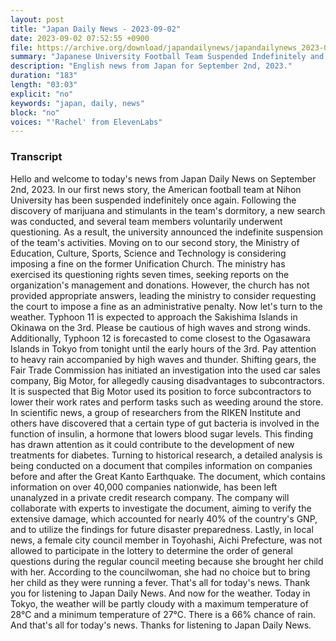 ```yaml
---
layout: post
title: "Japan Daily News - 2023-09-02"
date: 2023-09-02 07:52:55 +0900
file: https://archive.org/download/japandailynews/japandailynews_2023-09-02.mp3
summary: "Japanese University Football Team Suspended Indefinitely and Former Unification Church Faces Fine, & more…"
description: "English news from Japan for September 2nd, 2023."
duration: "183"
length: "03:03"
explicit: "no"
keywords: "japan, daily, news"
block: "no"
voices: "'Rachel' from ElevenLabs"
---
```


### Transcript

Hello and welcome to today's news from Japan Daily News on September 2nd, 2023. In our first news story, the American football team at Nihon University has been suspended indefinitely once again. Following the discovery of marijuana and stimulants in the team's dormitory, a new search was conducted, and several team members voluntarily underwent questioning. As a result, the university announced the indefinite suspension of the team's activities. Moving on to our second story, the Ministry of Education, Culture, Sports, Science and Technology is considering imposing a fine on the former Unification Church. The ministry has exercised its questioning rights seven times, seeking reports on the organization's management and donations. However, the church has not provided appropriate answers, leading the ministry to consider requesting the court to impose a fine as an administrative penalty. Now let's turn to the weather. Typhoon 11 is expected to approach the Sakishima Islands in Okinawa on the 3rd. Please be cautious of high waves and strong winds. Additionally, Typhoon 12 is forecasted to come closest to the Ogasawara Islands in Tokyo from tonight until the early hours of the 3rd. Pay attention to heavy rain accompanied by high waves and thunder. Shifting gears, the Fair Trade Commission has initiated an investigation into the used car sales company, Big Motor, for allegedly causing disadvantages to subcontractors. It is suspected that Big Motor used its position to force subcontractors to lower their work rates and perform tasks such as weeding around the store. In scientific news, a group of researchers from the RIKEN Institute and others have discovered that a certain type of gut bacteria is involved in the function of insulin, a hormone that lowers blood sugar levels. This finding has drawn attention as it could contribute to the development of new treatments for diabetes. Turning to historical research, a detailed analysis is being conducted on a document that compiles information on companies before and after the Great Kanto Earthquake. The document, which contains information on over 40,000 companies nationwide, has been left unanalyzed in a private credit research company. The company will collaborate with experts to investigate the document, aiming to verify the extensive damage, which accounted for nearly 40% of the country's GNP, and to utilize the findings for future disaster preparedness. Lastly, in local news, a female city council member in Toyohashi, Aichi Prefecture, was not allowed to participate in the lottery to determine the order of general questions during the regular council meeting because she brought her child with her. According to the councilwoman, she had no choice but to bring her child as they were running a fever. That's all for today's news. Thank you for listening to Japan Daily News. And now for the weather. Today in Tokyo, the weather will be partly cloudy with a maximum temperature of 28°C and a minimum temperature of 27°C. There is a 66% chance of rain.  And that's all for today's news. Thanks for listening to Japan Daily News.
